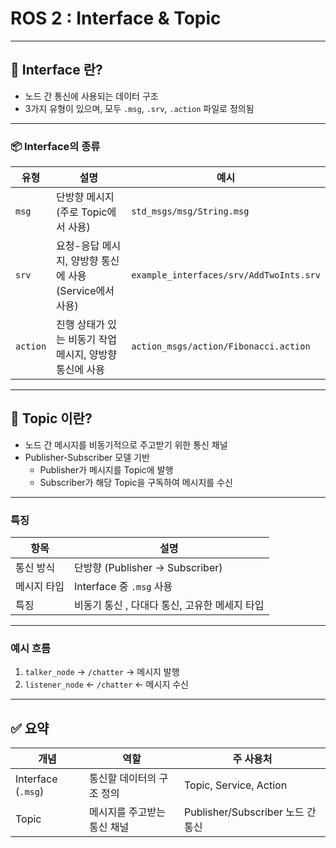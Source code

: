 # ROS 2 : Interface & Topic



---

## 🧩  Interface 란?

- 노드 간 통신에 사용되는 데이터 구조
- 3가지 유형이 있으며, 모두 `.msg`, `.srv`, `.action` 파일로 정의됨

---

### 📦 Interface의 종류

| 유형 | 설명 | 예시 |
|------|------|------|
| `msg` | 단방향 메시지 (주로 Topic에서 사용) | `std_msgs/msg/String.msg` |
| `srv` | 요청-응답 메시지, 양방향 통신에 사용 (Service에서 사용) | `example_interfaces/srv/AddTwoInts.srv` |
| `action` | 진행 상태가 있는 비동기 작업 메시지, 양방향 통신에 사용 | `action_msgs/action/Fibonacci.action` |

---

## 📡 Topic 이란?

- 노드 간 메시지를 비동기적으로 주고받기 위한 통신 채널
- Publisher-Subscriber 모델 기반
  - Publisher가 메시지를 Topic에 발행
  - Subscriber가 해당 Topic을 구독하여 메시지를 수신

---

### 특징

| 항목 | 설명 |
|------|------|
| 통신 방식 | 단방향 (Publisher → Subscriber) |
| 메시지 타입 | Interface 중 `.msg` 사용 |
| 특징 | 비동기 통신 , 다대다 통신, 고유한 메세지 타입 |

---

### 예시 흐름

1. `talker_node` → `/chatter` → 메시지 발행
2. `listener_node` ← `/chatter` ← 메시지 수신

---

## ✅ 요약

| 개념 | 역할 | 주 사용처 |
|------|------|-----------|
| Interface (`.msg`) | 통신할 데이터의 구조 정의 | Topic, Service, Action |
| Topic | 메시지를 주고받는 통신 채널 | Publisher/Subscriber 노드 간 통신 |